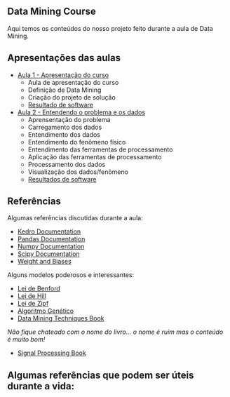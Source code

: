 ## Data Mining Course

Aqui temos os conteúdos do nosso projeto feito durante a aula de Data Mining.

## Apresentações das aulas

- [Aula 1 - Apresentação do curso](/presentations/introduction_class.pdf)
  - Aula de apresentação do curso
  - Definição de Data Mining
  - Criação do projeto de solução
  - [Resultado de software](/bearings/README.md)
- [Aula 2 - Entendendo o problema e os dados](/presentations/data_mining_techniques_class.pdf)
  - Aprensentação do problema
  - Carregamento dos dados
  - Entendimento dos dados
  - Entendimento do fenômeno físico
  - Entendimento das ferramentas de processamento
  - Aplicação das ferramentas de processamento
  - Processamento dos dados
  - Visualização dos dados/fenômeno
  - [Resultados de software](/bearings/notebooks/Aula%202.ipynb)

## Referências

Algumas referências discutidas durante a aula:

- [Kedro Documentation](https://docs.kedro.org/en/stable/)
- [Pandas Documentation](https://pandas.pydata.org/)
- [Numpy Documentation](https://numpy.org/devdocs/)
- [Scipy Documentation](https://docs.scipy.org/doc/scipy/)
- [Weight and Biases](https://wandb.ai/site)

Alguns modelos poderosos e interessantes:

- [Lei de Benford](https://pt.wikipedia.org/wiki/Lei_de_Benford)
- [Lei de Hill](https://www.jstor.org/stable/2974952)
- [Lei de Zipf](https://pt.wikipedia.org/wiki/Lei_de_Zipf#:~:text=A%20lei%20de%20Zipf%20foi,classifica%C3%A7%C3%A3o%20na%20tabela%20de%20frequ%C3%AAncias.)
- [Algoritmo Genético](https://www.amazon.com/Introduction-Genetic-Algorithms-Complex-Adaptive/dp/0262631857/ref=sr_1_11?crid=32NBFOQQJ15XA&dib=eyJ2IjoiMSJ9.wb6flxw4GyZiasl8s7gEsujvMP1mWp7JYrLDYJdmwrFdB1luLRB8E2MjhLgIrPRdypUiqFX7CcYMUcp-fNizoKR5otzU7IX-49A75T75gBSuX8_scPzyU_ButZ_yWd4Hw_80qcasdVMYF2LgcmIBlOb09uuOOgwauuvYI0gcrIHLNCH9eimTpADrvv_qg2kpZ03zH2XdAsaKOHZCDLh9IMZRo-8fAmwBIyUhljk5t6M.uQW8VrXyMzDD4EmpOhQkAFdk2J0UfEGdHTLu8nQ7VUo&dib_tag=se&keywords=genetic+algorithms&qid=1715626562&s=books&sprefix=Genetic+Al%2Cstripbooks-intl-ship%2C283&sr=1-11)
- [Data Mining Techniques Book](https://www.amazon.com/Data-Mining-Techniques-Relationship-Management/dp/0470650931)

_Não fique chateado com o nome do livro... o nome é ruim mas o conteúdo é muito bom!_

- [Signal Processing Book](https://www.amazon.com/Digital-Processing-Complete-Electrical-Engineering-ebook/dp/B06XGZVWWJ/ref=sr_1_7?crid=1POB8O7QZBA7W&dib=eyJ2IjoiMSJ9.SPgASKIY0xsK5sMNOcFnZoiGjZ0_XmmlrmBDE_lqRcH-EoBcV_Y3fqo3-MWvEXpdT4z59resU4cmbmcpXJv_CJk9Xb_ijCR_D3MPS2f2PaIXi6IIkQnU9OP09DQn16ZVW0F34WEASsfZR6l9xrY6_M5FbNscbZfhY3ViXREI1_JieeTYIPaL24S5zyyQb2FTZ6WIzK3nrMQpvhi6H01YmiMmnvzE2GCC21Ks_gzsmNI.jScEy68x3kKtFGcv_io92hbE_hHSbkCy8XrOOS37g9w&dib_tag=se&keywords=signal+processing&qid=1715627789&s=books&sprefix=signal+processi%2Cstripbooks-intl-ship%2C238&sr=1-7)

## Algumas referências que podem ser úteis durante a vida:
